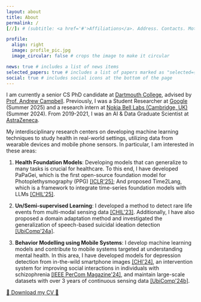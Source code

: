 ```yaml
---
layout: about
title: About
permalink: /
[//]: # (subtitle: <a href='#'>Affiliations</a>. Address. Contacts. Moto. Etc.)

profile:
  align: right
  image: profile_pic.jpg
  image_circular: false # crops the image to make it circular

news: true # includes a list of news items
selected_papers: true # includes a list of papers marked as "selected={true}"
social: true # includes social icons at the bottom of the page
---
```


I am currently a senior CS PhD candidate at [Dartmouth College](https://web.cs.dartmouth.edu), advised by [Prof. Andrew Campbell](https://www.cs.dartmouth.edu/~campbell/). Previously, I was a Student Researcher at [Google](https://blog.google/technology/health/) (Summer 2025) and a research intern at [Nokia Bell Labs (Cambridge, UK)](https://www.bell-labs.com/about/locations/cambridge-uk/#gref) (Summer 2024). From 2019-2021, I was an AI & Data Graduate Scientist at [AstraZeneca](https://www.astrazeneca.com/).

My interdisciplinary research centers on developing machine learning techniques to study health in real-world settings, utilizing data from wearable devices and mobile phone sensors. In particular, I am interested in these areas:

1. **Health Foundation Models**: Developing models that can generalize to many tasks is crucial for healthcare. To this end, I have developed PaPaGei, which is the first open-source foundation model for Photoplethysmography (PPG) [[ICLR'25]](https://arxiv.org/abs/2410.20542); And proposed Time2Lang, which is a framework to integrate time-series foundation models with LLMs [[CHIL'25]](https://arxiv.org/abs/2502.07608).

2. **Un/Semi-supervised Learning**: I developed a method to detect rare life events from multi-modal sensing data [[CHIL'23]](https://proceedings.mlr.press/v209/pillai23a.html). Additionally, I have also proposed a domain adaptation method and investigated the generalization of speech-based suicidal ideation detection [[UbiComp'24a]](https://dl.acm.org/doi/abs/10.1145/3631452).

3. **Behavior Modelling using Mobile Systems**: I develop machine learning models and contribute to mobile systems targeted at understanding mental health. In this area, I have developed models for depression detection from in-the-wild smartphone images [[CHI'24]](https://dl.acm.org/doi/full/10.1145/3613904.3642680), an intervention system for improving social interactions in individuals with schizophrenia [[IEEE PerCom Magazine'24]](https://ieeexplore.ieee.org/abstract/document/10485570), and maintain large-scale datasets with over 3 years of continuous sensing data [[UbiComp'24b]](https://dl.acm.org/doi/abs/10.1145/3643501).
   
[:book: <u>Download my CV</u> :book:](/assets/pdf/cv.pdf)